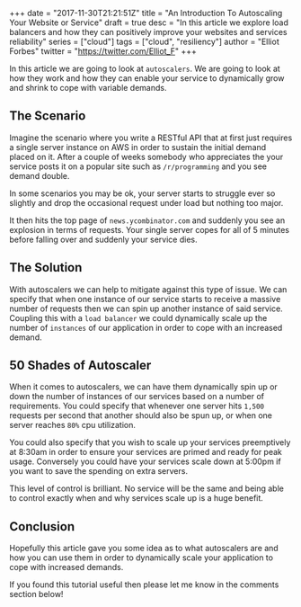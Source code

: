 +++
date = "2017-11-30T21:21:51Z"
title = "An Introduction To Autoscaling Your Website or Service"
draft = true
desc = "In this article we explore load balancers and how they can positively improve your websites and services reliability"
series = ["cloud"]
tags = ["cloud", "resiliency"]
author = "Elliot Forbes"
twitter = "https://twitter.com/Elliot_F"
+++

In this article we are going to look at `autoscalers`. We are going to look at how they work and how they can enable your service to dynamically grow and shrink to cope with variable demands.

## The Scenario

Imagine the scenario where you write a RESTful API that at first just requires a single server instance on AWS in order to sustain the initial demand placed on it. After a couple of weeks somebody who appreciates the your service posts it on a popular site such as `/r/programming` and you see demand double. 

In some scenarios you may be ok, your server starts to struggle ever so slightly and drop the occasional request under load but nothing too major. 

It then hits the top page of `news.ycombinator.com` and suddenly you see an explosion in terms of requests. Your single server copes for all of 5 minutes before falling over and suddenly your service dies.

## The Solution

With autoscalers we can help to mitigate against this type of issue. We can specify that when one instance of our service starts to receive a massive number of requests then we can spin up another instance of said service. Coupling this with a `load balancer` we could dynamically scale up the number of `instances` of our application in order to cope with an increased demand. 

## 50 Shades of Autoscaler

When it comes to autoscalers, we can have them dynamically spin up or down the number of instances of our services based on a number of requirements. You could specify that whenever one server hits `1,500` requests per second that another should also be spun up, or when one server reaches `80%` cpu utilization. 

You could also specify that you wish to scale up your services preemptively at 8:30am in order to ensure your services are primed and ready for peak usage. Conversely you could have your services scale down at 5:00pm if you want to save the spending on extra servers.

This level of control is brilliant. No service will be the same and being able to control exactly when and why services scale up is a huge benefit. 

## Conclusion

Hopefully this article gave you some idea as to what autoscalers are and how you can use them in order to dynamically scale your application to cope with increased demands. 

If you found this tutorial useful then please let me know in the comments section below! 